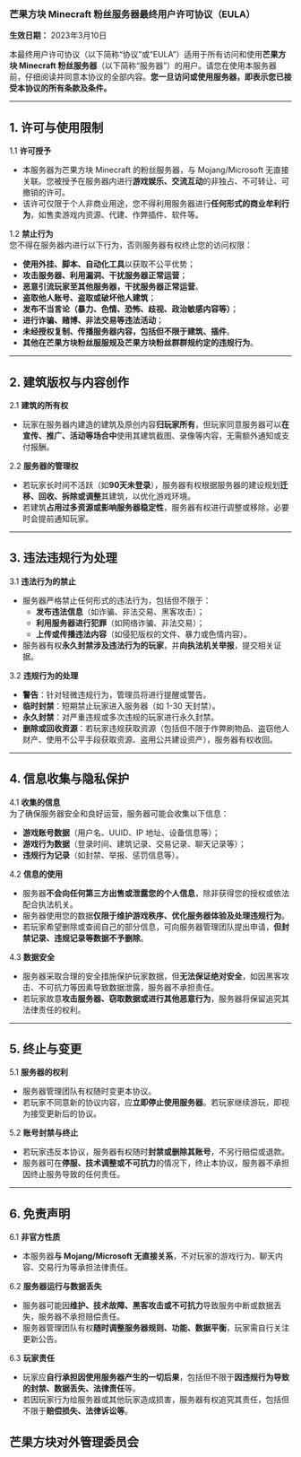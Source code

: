 ### **芒果方块 Minecraft 粉丝服务器最终用户许可协议（EULA）**  

**生效日期：** 2023年3月10日

本最终用户许可协议（以下简称“协议”或“EULA”）适用于所有访问和使用**芒果方块 Minecraft 粉丝服务器**（以下简称“服务器”）的用户。请您在使用本服务器前，仔细阅读并同意本协议的全部内容。**您一旦访问或使用服务器，即表示您已接受本协议的所有条款及条件。**  

---

## **1. 许可与使用限制**  
1.1 **许可授予**  
- 本服务器为芒果方块 Minecraft 的粉丝服务器，与 Mojang/Microsoft 无直接关联。您被授予在服务器内进行**游戏娱乐、交流互动**的非独占、不可转让、可撤销的许可。  
- 该许可仅限于个人非商业用途，您不得利用服务器进行**任何形式的商业牟利行为**，如售卖游戏内资源、代建、作弊插件、软件等。  

1.2 **禁止行为**  
您不得在服务器内进行以下行为，否则服务器有权终止您的访问权限：  
- **使用外挂、脚本、自动化工具**以获取不公平优势；  
- **攻击服务器、利用漏洞、干扰服务器正常运营**；
- **恶意引流玩家至其他服务器，干扰服务器正常运营**。  
- **盗取他人账号、盗取或破坏他人建筑**；  
- **发布不当言论（暴力、色情、恐怖、歧视、政治敏感内容等）**；  
- **进行诈骗、赌博、非法交易等违法活动**；  
- **未经授权复制、传播服务器内容，包括但不限于建筑、插件**。
- **其他在芒果方块粉丝服服规及芒果方块粉丝群群规约定的违规行为**。

---

## **2. 建筑版权与内容创作**  
2.1 **建筑的所有权**  
- 玩家在服务器内建造的建筑及原创内容**归玩家所有**，但玩家同意服务器可以**在宣传、推广、活动等场合中**使用其建筑截图、录像等内容，无需额外通知或支付报酬。  

2.2 **服务器的管理权**  
- 若玩家长时间不活跃（如**90天未登录**），服务器有权根据服务器的建设规划**迁移、回收、拆除或调整**其建筑，以优化游戏环境。  
- 若建筑**占用过多资源或影响服务器稳定性**，服务器有权进行调整或移除，必要时会提前通知玩家。  

---

## **3. 违法违规行为处理**  
3.1 **违法行为的禁止**  
- 服务器严格禁止任何形式的违法行为，包括但不限于：  
  - **发布违法信息**（如诈骗、非法交易、黑客攻击）；  
  - **利用服务器进行犯罪**（如网络诈骗、非法交易）；  
  - **上传或传播违法内容**（如侵犯版权的文件、暴力或色情内容）。  
- 服务器有权**永久封禁涉及违法行为的玩家**，并**向执法机关举报**，提交相关证据。  

3.2 **违规行为的处理**  
- **警告**：针对轻微违规行为，管理员将进行提醒或警告。  
- **临时封禁**：短期禁止玩家进入服务器（如 1-30 天封禁）。  
- **永久封禁**：对严重违规或多次违规的玩家进行永久封禁。  
- **删除或回收资源**：若玩家违规获取资源（包括但不限于作弊刷物品、盗窃他人财产、使用不公平手段获取资源、盗用公共建设资产），服务器有权收回。  

---

## **4. 信息收集与隐私保护**  
4.1 **收集的信息**  
为了确保服务器安全和良好运营，服务器可能会收集以下信息：  
- **游戏账号数据**（用户名、UUID、IP 地址、设备信息等）；  
- **游戏行为数据**（登录时间、建筑记录、交易记录、聊天记录等）；  
- **违规行为记录**（如封禁、举报、惩罚信息等）。  

4.2 **信息的使用**  
- 服务器**不会向任何第三方出售或泄露您的个人信息**，除非获得您的授权或依法配合执法机关。  
- 服务器使用您的数据**仅限于维护游戏秩序、优化服务器体验及处理违规行为**。  
- 若玩家希望删除或查阅自己的部分信息，可向服务器管理团队提出申请，**但封禁记录、违规记录等数据不予删除**。  

4.3 **数据安全**  
- 服务器采取合理的安全措施保护玩家数据，但**无法保证绝对安全**，如因黑客攻击、不可抗力等因素导致数据泄露，服务器不承担责任。  
- 若玩家故意**攻击服务器、窃取数据或进行其他恶意行为**，服务器将保留追究其法律责任的权利。  

---

## **5. 终止与变更**  
5.1 **服务器的权利**  
- 服务器管理团队有权随时变更本协议。  
- 若玩家不同意新的协议内容，应**立即停止使用服务器**。若玩家继续游玩，即视为接受更新后的协议。  

5.2 **账号封禁与终止**  
- 若玩家违反本协议，服务器有权随时**封禁或删除其账号**，不另行赔偿或退款。  
- 服务器可在**停服、技术调整或不可抗力**的情况下，终止本协议，服务器不承担因终止服务导致的任何责任。  

---

## **6. 免责声明**  
6.1 **非官方性质**  
- 本服务器**与 Mojang/Microsoft 无直接关系**，不对玩家的游戏行为、聊天内容、交易行为等承担法律责任。  

6.2 **服务器运行与数据丢失**  
- 服务器可能因**维护、技术故障、黑客攻击或不可抗力**导致服务中断或数据丢失，服务器不承担赔偿责任。  
- 服务器管理团队有权**随时调整服务器规则、功能、数据平衡**，玩家需自行关注更新公告。  

6.3 **玩家责任**  
- 玩家应**自行承担因使用服务器产生的一切后果**，包括但不限于**因违规行为导致的封禁、数据丢失、法律责任**等。  
- 若因玩家行为给服务器或其他玩家造成损害，服务器有权追究其责任，包括但不限于**赔偿损失、法律诉讼等**。  

芒果方块对外管理委员会
---
 
